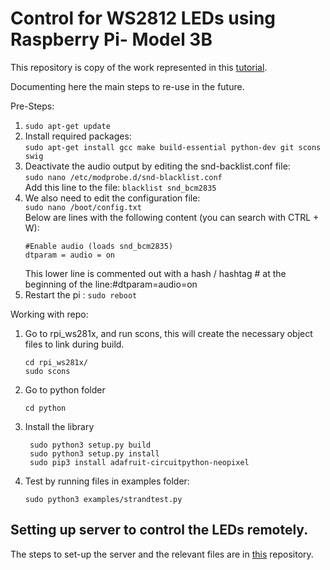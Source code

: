 # Control for WS2812 LEDs using Raspberry Pi- Model 3B

This repository is copy of the work represented in this [tutorial](https://tutorials-raspberrypi.de/raspberry-pi-ws2812-ws2811b-rgb-led-streifen-steuern/).

Documenting here  the main steps to re-use in the future.

Pre-Steps:

1. `sudo apt-get update`
2. Install required packages:<br/> `sudo apt-get install gcc make build-essential python-dev git scons swig`
3. Deactivate the audio output by editing the snd-backlist.conf file:<br/>
   `sudo nano /etc/modprobe.d/snd-blacklist.conf` <br/>Add this line to the file: `blacklist snd_bcm2835`
4. We also need to edit the configuration file:<br/>`sudo nano /boot/config.txt`<br/>
Below are lines with the following content (you can search with CTRL + W):
    ```
    #Enable audio (loads snd_bcm2835)
    dtparam = audio = on
    ```
    This lower line is commented out with a hash / hashtag # at the beginning of the line:#dtparam=audio=on
5. Restart the pi : `sudo reboot`

Working with repo: 

1. Go to rpi_ws281x, and run scons, this will create the necessary object files to link during build.
   ```
   cd rpi_ws281x/
   sudo scons
   ```
2. Go to python folder
   ```
   cd python
   ```
3. Install the library
   ```
    sudo python3 setup.py build
    sudo python3 setup.py install
    sudo pip3 install adafruit-circuitpython-neopixel
   ```
4. Test by running files in examples folder:
    ```
    sudo python3 examples/strandtest.py
    ```

## Setting up server to control the LEDs remotely.

The steps to set-up the server and the relevant files are in [this](https://github.com/rajputsher/Server_app_raspi) repository.